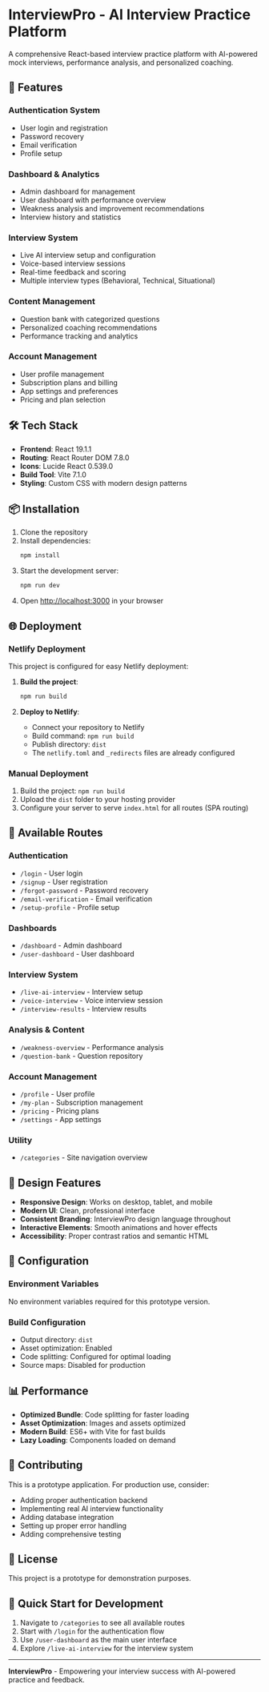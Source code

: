 # InterviewPro - AI Interview Practice Platform

A comprehensive React-based interview practice platform with AI-powered mock interviews, performance analysis, and personalized coaching.

## 🚀 Features

### Authentication System
- User login and registration
- Password recovery
- Email verification
- Profile setup

### Dashboard & Analytics
- Admin dashboard for management
- User dashboard with performance overview
- Weakness analysis and improvement recommendations
- Interview history and statistics

### Interview System
- Live AI interview setup and configuration
- Voice-based interview sessions
- Real-time feedback and scoring
- Multiple interview types (Behavioral, Technical, Situational)

### Content Management
- Question bank with categorized questions
- Personalized coaching recommendations
- Performance tracking and analytics

### Account Management
- User profile management
- Subscription plans and billing
- App settings and preferences
- Pricing and plan selection

## 🛠️ Tech Stack

- **Frontend**: React 19.1.1
- **Routing**: React Router DOM 7.8.0
- **Icons**: Lucide React 0.539.0
- **Build Tool**: Vite 7.1.0
- **Styling**: Custom CSS with modern design patterns

## 📦 Installation

1. Clone the repository
2. Install dependencies:
   ```bash
   npm install
   ```
3. Start the development server:
   ```bash
   npm run dev
   ```
4. Open [http://localhost:3000](http://localhost:3000) in your browser

## 🌐 Deployment

### Netlify Deployment

This project is configured for easy Netlify deployment:

1. **Build the project**:
   ```bash
   npm run build
   ```

2. **Deploy to Netlify**:
   - Connect your repository to Netlify
   - Build command: `npm run build`
   - Publish directory: `dist`
   - The `netlify.toml` and `_redirects` files are already configured

### Manual Deployment

1. Build the project: `npm run build`
2. Upload the `dist` folder to your hosting provider
3. Configure your server to serve `index.html` for all routes (SPA routing)

## 📱 Available Routes

### Authentication
- `/login` - User login
- `/signup` - User registration
- `/forgot-password` - Password recovery
- `/email-verification` - Email verification
- `/setup-profile` - Profile setup

### Dashboards
- `/dashboard` - Admin dashboard
- `/user-dashboard` - User dashboard

### Interview System
- `/live-ai-interview` - Interview setup
- `/voice-interview` - Voice interview session
- `/interview-results` - Interview results

### Analysis & Content
- `/weakness-overview` - Performance analysis
- `/question-bank` - Question repository

### Account Management
- `/profile` - User profile
- `/my-plan` - Subscription management
- `/pricing` - Pricing plans
- `/settings` - App settings

### Utility
- `/categories` - Site navigation overview

## 🎨 Design Features

- **Responsive Design**: Works on desktop, tablet, and mobile
- **Modern UI**: Clean, professional interface
- **Consistent Branding**: InterviewPro design language throughout
- **Interactive Elements**: Smooth animations and hover effects
- **Accessibility**: Proper contrast ratios and semantic HTML

## 🔧 Configuration

### Environment Variables
No environment variables required for this prototype version.

### Build Configuration
- Output directory: `dist`
- Asset optimization: Enabled
- Code splitting: Configured for optimal loading
- Source maps: Disabled for production

## 📊 Performance

- **Optimized Bundle**: Code splitting for faster loading
- **Asset Optimization**: Images and assets optimized
- **Modern Build**: ES6+ with Vite for fast builds
- **Lazy Loading**: Components loaded on demand

## 🤝 Contributing

This is a prototype application. For production use, consider:
- Adding proper authentication backend
- Implementing real AI interview functionality
- Adding database integration
- Setting up proper error handling
- Adding comprehensive testing

## 📄 License

This project is a prototype for demonstration purposes.

## 🚀 Quick Start for Development

1. Navigate to `/categories` to see all available routes
2. Start with `/login` for the authentication flow
3. Use `/user-dashboard` as the main user interface
4. Explore `/live-ai-interview` for the interview system

---

**InterviewPro** - Empowering your interview success with AI-powered practice and feedback.